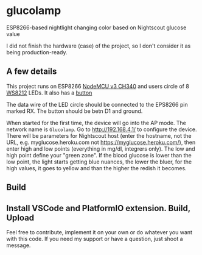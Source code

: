 # glucolamp
ESP8266-based nightlight changing color based on Nightscout glucose value

I did not finish the hardware (case) of the project, so I don't consider it as being production-ready.

## A few details
This project runs on ESP8266 [NodeMCU v3 CH340](https://www.aliexpress.com/item/32647690484.html?spm=a2g0o.order_list.order_list_main.10.39861802WQGwlw) and users circle of 8 [WS8212](https://www.aliexpress.com/item/32674604552.html?spm=a2g0o.order_list.order_list_main.45.39861802WQGwlw) LEDs. It also has a [button](https://www.aliexpress.com/item/4001209723984.html?spm=a2g0o.order_list.order_list_main.75.39861802WQGwlw)

The data wire of the LED circle should be connected to the EPS8266 pin marked RX. The button should be betn D1 and ground.

When started for the first time, the device will go into the AP mode. The network name is `Glucolamp`. Go to http://192.168.4.1/ to configure the device. There will be parameters for Nightscout host (enter the hostname, not the URL, e.g. myglucose.heroku.com not https://myglucose.heroku.com/), then enter high and low points (everything in mg/dl, integrers only). The low and high point define your "green zone". If the blood glucose is lower than the low point, the light starts getting blue nuances, the lower the bluer, for the high values, it goes to yellow and than the higher the redish it becomes.

## Build

Install VSCode and PlatformIO extension. Build, Upload
---

Feel free to contribute, implement it on your own or do whatever you want with this code. If you need my support or have a question, just shoot a message.





